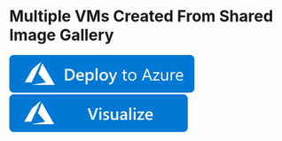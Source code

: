 # Multiple VMs Created From Shared Image Gallery

<a href="https://portal.azure.com/#create/Microsoft.Template/uri/https%3A%2F%2Fraw.githubusercontent.com%2Fcocallaw%2FAzARM-Templates%2Fmain%2F03-VM-Create-SIG-Multi%2Fazuredeploy.json" target="_blank">
    <img src="https://raw.githubusercontent.com/Azure/azure-quickstart-templates/master/1-CONTRIBUTION-GUIDE/images/deploytoazure.svg?sanitize=true"/> 
</a>
<a href="http://armviz.io/#/?load=https%3A%2F%2Fraw.githubusercontent.com%2Fcocallaw%2FAzARM-Templates%2Fmain%2F03-VM-Create-SIG-Multi%2Fazuredeploy.json" target="_blank">
    <img src="https://raw.githubusercontent.com/Azure/azure-quickstart-templates/master/1-CONTRIBUTION-GUIDE/images/visualizebutton.svg?sanitize=true"/>
</a>